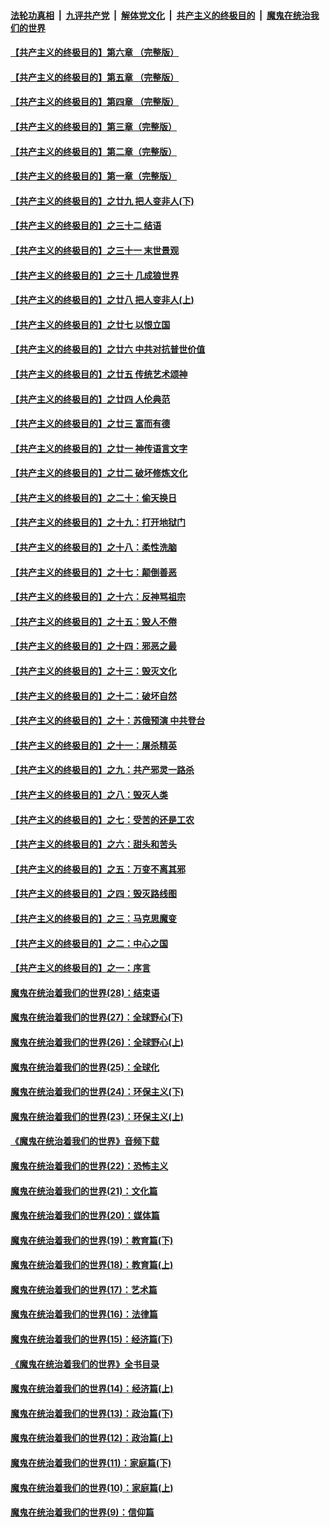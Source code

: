 

####  [法轮功真相](../../../../basic/blob/master/README.md?t=07021657) &nbsp;|&nbsp; [九评共产党](../../../../9ping.md/blob/master/README.md?t=07021657) &nbsp;|&nbsp; [解体党文化](../../../../jtdwh.md/blob/master/README.md?t=07021657)  &nbsp;|&nbsp; [共产主义的终极目的](../../../../gczydzjmd.md/blob/master/README.md?t=07021657) &nbsp;|&nbsp; [魔鬼在统治我们的世界](../../../../mgztzwmdsj.md/blob/master/README.md?t=07021657) 

#### [【共产主义的终极目的】第六章 （完整版）](../pages/nsc422/n11428913.md?t=07021657) 

#### [【共产主义的终极目的】第五章 （完整版）](../pages/nsc422/n11428912.md?t=07021657) 

#### [【共产主义的终极目的】第四章 （完整版）](../pages/nsc422/n11428907.md?t=07021657) 

#### [【共产主义的终极目的】第三章（完整版）](../pages/nsc422/n11428848.md?t=07021657) 

#### [【共产主义的终极目的】第二章（完整版）](../pages/nsc422/n11428831.md?t=07021657) 

#### [【共产主义的终极目的】第一章（完整版）](../pages/nsc422/n11417651.md?t=07021657) 

#### [【共产主义的终极目的】之廿九 把人变非人(下)](../pages/nsc422/n11344140.md?t=07021657) 

#### [【共产主义的终极目的】之三十二 结语](../pages/nsc422/n11360535.md?t=07021657) 

#### [【共产主义的终极目的】之三十一 末世景观](../pages/nsc422/n11351129.md?t=07021657) 

#### [【共产主义的终极目的】之三十 几成狼世界](../pages/nsc422/n11348280.md?t=07021657) 

#### [【共产主义的终极目的】之廿八 把人变非人(上)](../pages/nsc422/n11340492.md?t=07021657) 

#### [【共产主义的终极目的】之廿七 以恨立国](../pages/nsc422/n11336944.md?t=07021657) 

#### [【共产主义的终极目的】之廿六 中共对抗普世价值](../pages/nsc422/n11324785.md?t=07021657) 

#### [【共产主义的终极目的】之廿五 传统艺术颂神](../pages/nsc422/n11296396.md?t=07021657) 

#### [【共产主义的终极目的】之廿四 人伦典范](../pages/nsc422/n11296397.md?t=07021657) 

#### [【共产主义的终极目的】之廿三 富而有德](../pages/nsc422/n11283598.md?t=07021657) 

#### [【共产主义的终极目的】之廿一 神传语言文字](../pages/nsc422/n11263265.md?t=07021657) 

#### [【共产主义的终极目的】之廿二 破坏修炼文化](../pages/nsc422/n11245728.md?t=07021657) 

#### [【共产主义的终极目的】之二十：偷天换日](../pages/nsc422/n11238846.md?t=07021657) 

#### [【共产主义的终极目的】之十九：打开地狱门](../pages/nsc422/n11206376.md?t=07021657) 

#### [【共产主义的终极目的】之十八：柔性洗脑](../pages/nsc422/n11199994.md?t=07021657) 

#### [【共产主义的终极目的】之十七：颠倒善恶](../pages/nsc422/n11179782.md?t=07021657) 

#### [【共产主义的终极目的】之十六：反神骂祖宗](../pages/nsc422/n11166798.md?t=07021657) 

#### [【共产主义的终极目的】之十五：毁人不倦](../pages/nsc422/n11166792.md?t=07021657) 

#### [【共产主义的终极目的】之十四：邪恶之最](../pages/nsc422/n11150249.md?t=07021657) 

#### [【共产主义的终极目的】之十三：毁灭文化](../pages/nsc422/n11135227.md?t=07021657) 

#### [【共产主义的终极目的】之十二：破坏自然](../pages/nsc422/n11135214.md?t=07021657) 

#### [【共产主义的终极目的】之十：苏俄预演 中共登台](../pages/nsc422/n11118424.md?t=07021657) 

#### [【共产主义的终极目的】之十一：屠杀精英](../pages/nsc422/n11118442.md?t=07021657) 

#### [【共产主义的终极目的】之九：共产邪灵一路杀](../pages/nsc422/n11114139.md?t=07021657) 

#### [【共产主义的终极目的】之八：毁灭人类](../pages/nsc422/n11108503.md?t=07021657) 

#### [【共产主义的终极目的】之七：受苦的还是工农](../pages/nsc422/n11101809.md?t=07021657) 

#### [【共产主义的终极目的】之六：甜头和苦头](../pages/nsc422/n11096971.md?t=07021657) 

#### [【共产主义的终极目的】之五：万变不离其邪](../pages/nsc422/n11091285.md?t=07021657) 

#### [【共产主义的终极目的】之四：毁灭路线图](../pages/nsc422/n11086284.md?t=07021657) 

#### [【共产主义的终极目的】之三：马克思魔变](../pages/nsc422/n11061941.md?t=07021657) 

#### [【共产主义的终极目的】之二：中心之国](../pages/nsc422/n11047728.md?t=07021657) 

#### [【共产主义的终极目的】之一：序言](../pages/nsc422/n11086077.md?t=07021657) 

#### [魔鬼在统治着我们的世界(28)：结束语](../pages/nsc422/n10936246.md?t=07021657) 

#### [魔鬼在统治着我们的世界(27)：全球野心(下)](../pages/nsc422/n10928319.md?t=07021657) 

#### [魔鬼在统治着我们的世界(26)：全球野心(上)](../pages/nsc422/n10900318.md?t=07021657) 

#### [魔鬼在统治着我们的世界(25)：全球化](../pages/nsc422/n10788205.md?t=07021657) 

#### [魔鬼在统治着我们的世界(24)：环保主义(下)](../pages/nsc422/n10695307.md?t=07021657) 

#### [魔鬼在统治着我们的世界(23)：环保主义(上)](../pages/nsc422/n10688613.md?t=07021657) 

#### [《魔鬼在统治着我们的世界》音频下载](../pages/nsc422/n10635553.md?t=07021657) 

#### [魔鬼在统治着我们的世界(22)：恐怖主义](../pages/nsc422/n10614727.md?t=07021657) 

#### [魔鬼在统治着我们的世界(21)：文化篇](../pages/nsc422/n10597706.md?t=07021657) 

#### [魔鬼在统治着我们的世界(20)：媒体篇](../pages/nsc422/n10586579.md?t=07021657) 

#### [魔鬼在统治着我们的世界(19)：教育篇(下)](../pages/nsc422/n10564808.md?t=07021657) 

#### [魔鬼在统治着我们的世界(18)：教育篇(上)](../pages/nsc422/n10526970.md?t=07021657) 

#### [魔鬼在统治着我们的世界(17)：艺术篇](../pages/nsc422/n10499093.md?t=07021657) 

#### [魔鬼在统治着我们的世界(16)：法律篇](../pages/nsc422/n10485969.md?t=07021657) 

#### [魔鬼在统治着我们的世界(15)：经济篇(下)](../pages/nsc422/n10469975.md?t=07021657) 

#### [《魔鬼在统治着我们的世界》全书目录](../pages/nsc422/n10464261.md?t=07021657) 

#### [魔鬼在统治着我们的世界(14)：经济篇(上)](../pages/nsc422/n10457370.md?t=07021657) 

#### [魔鬼在统治着我们的世界(13)：政治篇(下)](../pages/nsc422/n10448270.md?t=07021657) 

#### [魔鬼在统治着我们的世界(12)：政治篇(上)](../pages/nsc422/n10444576.md?t=07021657) 

#### [魔鬼在统治着我们的世界(11)：家庭篇(下)](../pages/nsc422/n10440961.md?t=07021657) 

#### [魔鬼在统治着我们的世界(10)：家庭篇(上)](../pages/nsc422/n10435448.md?t=07021657) 

#### [魔鬼在统治着我们的世界(9)：信仰篇](../pages/nsc422/n10432159.md?t=07021657) 

